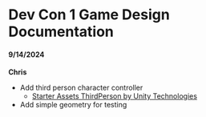
# Dev Con 1 Game Design Documentation  

#### 9/14/2024  

**Chris**
- Add third person character controller  
	- [Starter Assets ThirdPerson by Unity Technologies](https://assetstore.unity.com/packages/essentials/starter-assets-thirdperson-updates-in-new-charactercontroller-pa-196526)
- Add simple geometry for testing  

